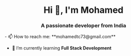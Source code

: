 
<h1 align="center">Hi 👋, I'm Mohamed</h1>
<h3 align="center">A passionate developer from India</h3>
- 📫 How to reach me: **mohamedtc73@gmail.com**

- 🌱 I’m currently learning **Full Stack Development**
<!--
**hamdtc/hamdtc** is a ✨ _special_ ✨ repository because its `README.md` (this file) appears on your GitHub profile.

Here are some ideas to get you started:

- 🔭 I’m currently working on ...
- 🌱 I’m currently learning ...
- 👯 I’m looking to collaborate on ...
- 🤔 I’m looking for help with ...
- 💬 Ask me about ...
- 📫 How to reach me: ...
- 😄 Pronouns: ...
- ⚡ Fun fact: ...
-->
